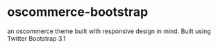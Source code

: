 oscommerce-bootstrap
====================

an oscommerce theme built with responsive design in mind. Built using Twitter Bootstrap 3.1
